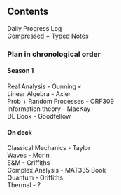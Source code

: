 ## Contents
Daily Progress Log  
Compressed + Typed Notes

### Plan in chronological order
#### Season 1
Real Analysis - Gunning <  
Linear Algebra - Axler  
Prob + Random Processes - ORF309  
Information theory - MacKay  
DL Book - Goodfellow  
#### On deck
Classical Mechanics - Taylor  
Waves - Morin  
E&M - Griffiths  
Complex Analysis - MAT335 Book  
Quantum - Griffiths  
Thermal - ?
